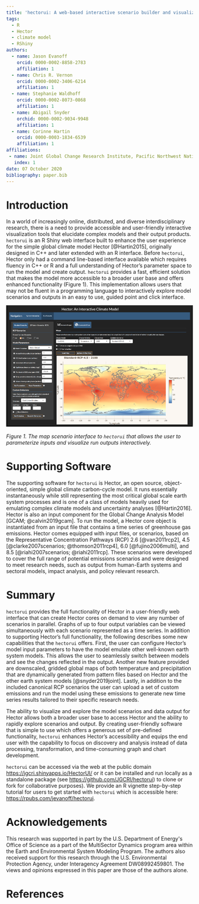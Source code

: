 ```yaml
---
title: 'hectorui: A web-based interactive scenario builder and visualization application for the Hector climate model'
tags:
  - R
  - Hector
  - climate model
  - RShiny
authors:
  - name: Jason Evanoff
    orcid: 0000-0002-8858-2783
    affiliation: 1
  - name: Chris R. Vernon
    orcid: 0000-0002-3406-6214
    affiliation: 1
  - name: Stephanie Waldhoff
    orcid: 0000-0002-8073-0868
    affiliation: 1
  - name: Abigail Snyder
    orchid: 0000-0002-9034-9948
    affiliation: 1  
  - name: Corinne Hartin
    orcid: 0000-0003-1834-6539
    affiliation: 1
affiliations:
 - name: Joint Global Change Research Institute, Pacific Northwest National Laboratory, College Park, MD, USA
   index: 1
date: 07 October 2020
bibliography: paper.bib
---
```


# Introduction
In a world of increasingly online, distributed, and diverse interdisciplinary research, there is a need to provide accessible and user-friendly interactive visualization tools that elucidate complex models and their output products. `hectorui` is an R Shiny web interface built to enhance the user experience for the simple global climate model Hector [@Hartin2015], originally designed in C++ and later extended with an R interface. Before `hectorui`, Hector only had a command line-based interface available which requires fluency in C++ or R and a full understanding of Hector’s parameter space to run the model and create output. `hectorui` provides a fast, efficient solution that makes the model more accessible to a broader user base and offers enhanced functionality (Figure 1). This implementation allows users that may not be fluent in a programming language to interactively explore model scenarios and outputs in an easy to use, guided point and click interface.

![Figure 1.  `hectorui` map scenario interface](figure1.png)

_Figure 1.  The map scenario interface to `hectorui` that allows the user to parameterize inputs and visualize run outputs interactively._

# Supporting Software
The supporting software for `hectorui` is Hector, an open source, object-oriented, simple global climate carbon-cycle model. It runs essentially instantaneously while still representing the most critical global scale earth system processes and is one of a class of models heavily used for emulating complex climate models and uncertainty analyses [@Hartin2016]. Hector is also an input component for the Global Change Analysis Model [GCAM; @calvin2019gcam]. To run the model, a Hector core object is instantiated from an input file that contains a time series of greenhouse gas emissions. Hector comes equipped with input files, or scenarios, based on the Representative Concentration Pathways (RCP) 2.6 [@van2011rcp2], 4.5 [@clarke2007scenarios; @thomson2011rcp4], 6.0 [@fujino2006multi], and 8.5 [@riahi2007scenarios; @riahi2011rcp]. These scenarios were developed to cover the full range of potential emissions scenarios and were designed to meet research needs, such as output from human-Earth systems and sectoral models, impact analysis, and policy relevant research.

# Summary
`hectorui` provides the full functionality of Hector in a user-friendly web interface that can create Hector cores on demand to view any number of scenarios in parallel. Graphs of up to four output variables can be viewed simultaneously with each scenario represented as a time series. In addition to supporting Hector’s full functionality, the following describes some new capabilities that the `hectorui` offers.  First, the user can configure Hector’s model input parameters to have the model emulate other well-known earth system models. This allows the user to seamlessly switch between models and see the changes reflected in the output. Another new feature provided are downscaled, gridded global maps of both temperature and precipitation that are dynamically generated from pattern files based on Hector and the other earth system models [@snyder2019joint]. Lastly, in addition to the included canonical RCP scenarios the user can upload a set of custom emissions and run the model using these emissions to generate new time series results tailored to their specific research needs.

The ability to visualize and explore the model scenarios and data output for Hector allows both a broader user base to access Hector and the ability to rapidly explore scenarios and output. By creating user-friendly software that is simple to use which offers a generous set of pre-defined functionality, `hectorui` enhances Hector’s accessibility and equips the end user with the capability to focus on discovery and analysis instead of data processing, transformation, and time-consuming graph and chart development.

`hectorui` can be accessed via the web at the public domain https://jgcri.shinyapps.io/HectorUI/ or it can be installed and run locally as a standalone package (see https://github.com/JGCRI/hectorui) to clone or fork for collaborative purposes). We provide an R vignette step-by-step tutorial for users to get started with `hectorui` which is accessible here:  https://rpubs.com/jevanoff/hectorui.

# Acknowledgements
This research was supported in part by the U.S. Department of Energy's Office of Science as a part of the MultiSector Dynamics program area within the Earth and Environmental System Modeling Program.  The authors also received support for this research through the U.S. Environmental Protection Agency, under Interagency Agreement DW08992459801. The views and opinions expressed in this paper are those of the authors alone.

# References
